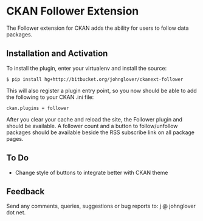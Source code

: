 CKAN Follower Extension
=======================

The Follower extension for CKAN adds the ability for users to follow
data packages.

Installation and Activation
---------------------------

To install the plugin, enter your virtualenv and install the source:

    $ pip install hg+http://bitbucket.org/johnglover/ckanext-follower

This will also register a plugin entry point, so you now should be 
able to add the following to your CKAN .ini file:

    ckan.plugins = follower
 
After you clear your cache and reload the site, the Follower plugin
and should be available. 
A follower count and a button to follow/unfollow packages should be
available beside the RSS subscribe link on all package pages.

To Do
-----
* Change style of buttons to integrate better with CKAN theme

Feedback
--------
Send any comments, queries, suggestions or bug reports to:
j @ johnglover dot net.
